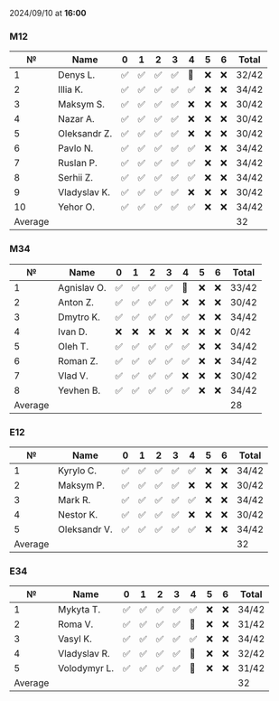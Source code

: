 2024/09/10 at **16:00**
### M12
|№|Name|0|1|2|3|4|5|6|Total|
|-----|-----|-----|-----|-----|-----|-----|-----|-----|-----|
|1|Denys L.|✅|✅|✅|✅|🔄|❌|❌|32/42|
|2|Illia K.|✅|✅|✅|✅|✅|❌|❌|34/42|
|3|Maksym S.|✅|✅|✅|✅|❌|❌|❌|30/42|
|4|Nazar A.|✅|✅|✅|✅|❌|❌|❌|30/42|
|5|Oleksandr Z.|✅|✅|✅|✅|❌|❌|❌|30/42|
|6|Pavlo N.|✅|✅|✅|✅|✅|❌|❌|34/42|
|7|Ruslan P.|✅|✅|✅|✅|✅|❌|❌|34/42|
|8|Serhii Z.|✅|✅|✅|✅|✅|❌|❌|34/42|
|9|Vladyslav K.|✅|✅|✅|✅|❌|❌|❌|30/42|
|10|Yehor O.|✅|✅|✅|✅|✅|❌|❌|34/42|
|Average|||||||||32|
### M34
|№|Name|0|1|2|3|4|5|6|Total|
|-----|-----|-----|-----|-----|-----|-----|-----|-----|-----|
|1|Agnislav O.|✅|✅|✅|✅|🔄|❌|❌|33/42|
|2|Anton Z.|✅|✅|✅|✅|❌|❌|❌|30/42|
|3|Dmytro K.|✅|✅|✅|✅|✅|❌|❌|34/42|
|4|Ivan D.|❌|❌|❌|❌|❌|❌|❌|0/42|
|5|Oleh T.|✅|✅|✅|✅|✅|❌|❌|34/42|
|6|Roman Z.|✅|✅|✅|✅|✅|❌|❌|34/42|
|7|Vlad V.|✅|✅|✅|✅|❌|❌|❌|30/42|
|8|Yevhen B.|✅|✅|✅|✅|✅|❌|❌|34/42|
|Average|||||||||28|
### E12
|№|Name|0|1|2|3|4|5|6|Total|
|-----|-----|-----|-----|-----|-----|-----|-----|-----|-----|
|1|Kyrylo C.|✅|✅|✅|✅|✅|❌|❌|34/42|
|2|Maksym P.|✅|✅|✅|✅|❌|❌|❌|30/42|
|3|Mark R.|✅|✅|✅|✅|✅|❌|❌|34/42|
|4|Nestor K.|✅|✅|✅|✅|❌|❌|❌|30/42|
|5|Oleksandr V.|✅|✅|✅|✅|✅|❌|❌|34/42|
|Average|||||||||32|
### E34
|№|Name|0|1|2|3|4|5|6|Total|
|-----|-----|-----|-----|-----|-----|-----|-----|-----|-----|
|1|Mykyta T.|✅|✅|✅|✅|✅|❌|❌|34/42|
|2|Roma V.|✅|✅|✅|✅|🔄|❌|❌|31/42|
|3|Vasyl K.|✅|✅|✅|✅|✅|❌|❌|34/42|
|4|Vladyslav R.|✅|✅|✅|✅|🔄|❌|❌|32/42|
|5|Volodymyr L.|✅|✅|✅|✅|🔄|❌|❌|31/42|
|Average|||||||||32|
